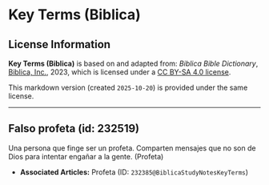 # Key Terms (Biblica)

## License Information

**Key Terms (Biblica)** is based on and adapted from: _Biblica Bible Dictionary_, [Biblica, Inc.](https://www.biblica.com/), 2023, which is licensed under a [CC BY-SA 4.0 license](https://creativecommons.org/licenses/by-sa/4.0/legalcode.en).

This markdown version (created `2025-10-20`) is provided under the same license.



--------------------------------

## Falso profeta (id: 232519)

Una persona que finge ser un profeta. Comparten mensajes que no son de Dios para intentar engañar a la gente. (Profeta)

* **Associated Articles:** Profeta (ID: `232385@BiblicaStudyNotesKeyTerms`)

